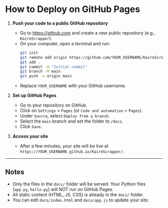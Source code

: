 # How to Deploy on GitHub Pages

1. **Push your code to a public GitHub repository**
   - Go to https://github.com and create a new public repository (e.g., `KairoScrapper`).
   - On your computer, open a terminal and run:
     ```sh
     git init
     git remote add origin https://github.com/YOUR_USERNAME/KairoScrapper.git
     git add .
     git commit -m "Initial commit"
     git branch -M main
     git push -u origin main
     ```
   - Replace `YOUR_USERNAME` with your GitHub username.

2. **Set up GitHub Pages**
   - Go to your repository on GitHub.
   - Click on `Settings` > `Pages` (or `Code and automation` > `Pages`).
   - Under `Source`, select `Deploy from a branch`.
   - Select the `main` branch and set the folder to `/docs`.
   - Click `Save`.

3. **Access your site**
   - After a few minutes, your site will be live at `https://YOUR_USERNAME.github.io/KairoScrapper/`.

---

## Notes
- Only the files in the `docs/` folder will be served. Your Python files (`app.py`, `hello.py`) will NOT run on GitHub Pages.
- All static content (HTML, JS, CSS) is already in the `docs/` folder.
- You can edit `docs/index.html` and `docs/app.js` to update your site.
